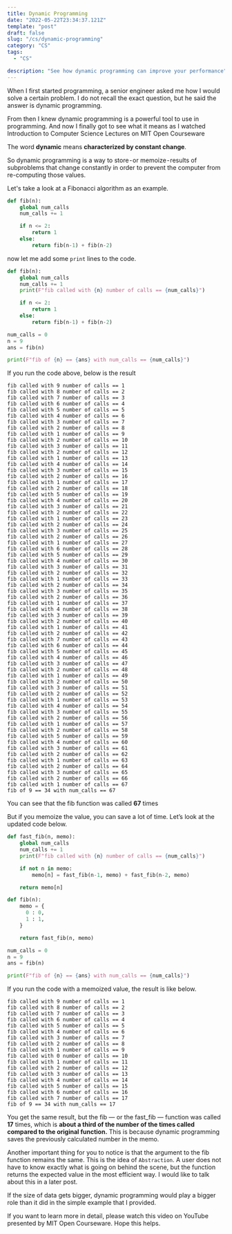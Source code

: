```yaml
---
title: Dynamic Programming
date: "2022-05-22T23:34:37.121Z"
template: "post"
draft: false
slug: "/cs/dynamic-programming"
category: "CS"
tags:
  - "CS"

description: "See how dynamic programming can improve your performance"
---
```


When I first started programming, a senior engineer asked me how I would solve a certain problem. I do not recall the exact question, but he said the answer is dynamic programming.

From then I knew dynamic programming is a powerful tool to use in programming. And now I finally got to see what it means as I watched Introduction to Computer Science Lectures on MIT Open Courseware

The word <b>dynamic</b> means **characterized by constant change**.

So dynamic programming is a way to store - or memoize - results of subproblems that change constantly in order to prevent the computer from re-computing those values.

Let's take a look at a Fibonacci algorithm as an example.

```python
def fib(n):
    global num_calls
    num_calls += 1

    if n <= 2:
        return 1
    else:
        return fib(n-1) + fib(n-2)
```

now let me add some `print` lines to the code.

```python
def fib(n):
    global num_calls
    num_calls += 1
    print(F"fib called with {n} number of calls == {num_calls}")

    if n <= 2:
        return 1
    else:
        return fib(n-1) + fib(n-2)

num_calls = 0
n = 9
ans = fib(n)

print(F"fib of {n} == {ans} with num_calls == {num_calls}")
```

If you run the code above, below is the result

```
fib called with 9 number of calls == 1
fib called with 8 number of calls == 2
fib called with 7 number of calls == 3
fib called with 6 number of calls == 4
fib called with 5 number of calls == 5
fib called with 4 number of calls == 6
fib called with 3 number of calls == 7
fib called with 2 number of calls == 8
fib called with 1 number of calls == 9
fib called with 2 number of calls == 10
fib called with 3 number of calls == 11
fib called with 2 number of calls == 12
fib called with 1 number of calls == 13
fib called with 4 number of calls == 14
fib called with 3 number of calls == 15
fib called with 2 number of calls == 16
fib called with 1 number of calls == 17
fib called with 2 number of calls == 18
fib called with 5 number of calls == 19
fib called with 4 number of calls == 20
fib called with 3 number of calls == 21
fib called with 2 number of calls == 22
fib called with 1 number of calls == 23
fib called with 2 number of calls == 24
fib called with 3 number of calls == 25
fib called with 2 number of calls == 26
fib called with 1 number of calls == 27
fib called with 6 number of calls == 28
fib called with 5 number of calls == 29
fib called with 4 number of calls == 30
fib called with 3 number of calls == 31
fib called with 2 number of calls == 32
fib called with 1 number of calls == 33
fib called with 2 number of calls == 34
fib called with 3 number of calls == 35
fib called with 2 number of calls == 36
fib called with 1 number of calls == 37
fib called with 4 number of calls == 38
fib called with 3 number of calls == 39
fib called with 2 number of calls == 40
fib called with 1 number of calls == 41
fib called with 2 number of calls == 42
fib called with 7 number of calls == 43
fib called with 6 number of calls == 44
fib called with 5 number of calls == 45
fib called with 4 number of calls == 46
fib called with 3 number of calls == 47
fib called with 2 number of calls == 48
fib called with 1 number of calls == 49
fib called with 2 number of calls == 50
fib called with 3 number of calls == 51
fib called with 2 number of calls == 52
fib called with 1 number of calls == 53
fib called with 4 number of calls == 54
fib called with 3 number of calls == 55
fib called with 2 number of calls == 56
fib called with 1 number of calls == 57
fib called with 2 number of calls == 58
fib called with 5 number of calls == 59
fib called with 4 number of calls == 60
fib called with 3 number of calls == 61
fib called with 2 number of calls == 62
fib called with 1 number of calls == 63
fib called with 2 number of calls == 64
fib called with 3 number of calls == 65
fib called with 2 number of calls == 66
fib called with 1 number of calls == 67
fib of 9 == 34 with num_calls == 67
```

You can see that the fib function was called **67** times

But if you memoize the value, you can save a lot of time. Let’s look at the updated code below.

```python
def fast_fib(n, memo):
    global num_calls
    num_calls += 1
    print(F"fib called with {n} number of calls == {num_calls}")

    if not n in memo:
        memo[n] = fast_fib(n-1, memo) + fast_fib(n-2, memo)

    return memo[n]

def fib(n):
    memo = {
      0 : 0,
      1 : 1,
    }

    return fast_fib(n, memo)

num_calls = 0
n = 9
ans = fib(n)

print(F"fib of {n} == {ans} with num_calls == {num_calls}")
```

If you run the code with a memoized value, the result is like below.

```
fib called with 9 number of calls == 1
fib called with 8 number of calls == 2
fib called with 7 number of calls == 3
fib called with 6 number of calls == 4
fib called with 5 number of calls == 5
fib called with 4 number of calls == 6
fib called with 3 number of calls == 7
fib called with 2 number of calls == 8
fib called with 1 number of calls == 9
fib called with 0 number of calls == 10
fib called with 1 number of calls == 11
fib called with 2 number of calls == 12
fib called with 3 number of calls == 13
fib called with 4 number of calls == 14
fib called with 5 number of calls == 15
fib called with 6 number of calls == 16
fib called with 7 number of calls == 17
fib of 9 == 34 with num_calls == 17
```

You get the same result, but the fib — or the fast_fib — function was called **17** times, which is **about a third of the number of the times called compared to the original function.** This is because dynamic programming saves the previously calculated number in the memo.

Another important thing for you to notice is that the argument to the fib function remains the same. This is the idea of `Abstraction`. A user does not have to know exactly what is going on behind the scene, but the function returns the expected value in the most efficient way. I would like to talk about this in a later post.

If the size of data gets bigger, dynamic programming would play a bigger role than it did in the simple example that I provided.

If you want to learn more in detail, please watch this video on YouTube presented by MIT Open Courseware. Hope this helps.
